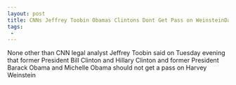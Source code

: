 ```yaml
---
layout: post
title: CNNs Jeffrey Toobin Obamas Clintons Dont Get Pass on WeinsteinDark Mark on Their Record
tags:
 -
---
```

None other than CNN legal analyst Jeffrey Toobin said on Tuesday evening that former President Bill Clinton and Hillary Clinton and former President Barack Obama and Michelle Obama should not get a pass on Harvey Weinstein

